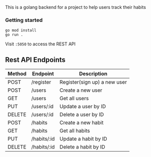 This is a golang backend for a project to help users track their habits

### Getting started

```shell 
go mod install
go run .
```
Visit `:5050` to access the REST API
## Rest API Endpoints

| Method | Endpoint    | Description                  |
| ------ | ----------- | ---------------------------- |
| POST   | /register   | Register(sign up) a new user |
| POST   | /users      | Create a new user            |
| GET    | /users      | Get all users                |
| PUT    | /users/:id  | Update a user by ID          |
| DELETE | /users/:id  | Delete a user by ID          |
| POST   | /habits     | Create a new habit           |
| GET    | /habits     | Get all habits               |
| PUT    | /habits/:id | Update a habit by ID         |
| DELETE | /habits/:id | Delete a habit by ID         |
